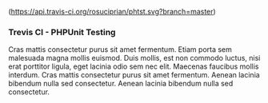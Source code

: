 (https://api.travis-ci.org/rosuciprian/phtst.svg?branch=master)

### Trevis CI - PHPUnit Testing
Cras mattis consectetur purus sit amet fermentum. Etiam porta sem malesuada magna mollis euismod. Duis mollis, est non commodo luctus, nisi erat porttitor ligula, eget lacinia odio sem nec elit. Maecenas faucibus mollis interdum. Cras mattis consectetur purus sit amet fermentum. Aenean lacinia bibendum nulla sed consectetur. Aenean lacinia bibendum nulla sed consectetur.